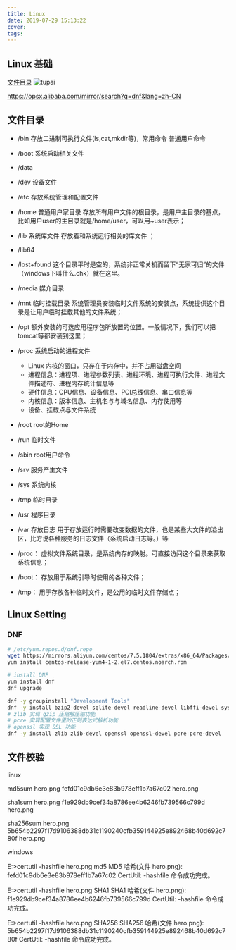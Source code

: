 ```yaml
---
title: Linux
date: 2019-07-29 15:13:22
cover:
tags:
---
```


## Linux 基础

[文件目录](#文件目录)
![tupai](/img/docusaurus.svg)


https://opsx.alibaba.com/mirror/search?q=dnf&lang=zh-CN

## 文件目录
- /bin 存放二进制可执行文件(ls,cat,mkdir等)，常用命令 普通用户命令
- /boot 系统启动相关文件
- /data
- /dev 设备文件
- /etc 存放系统管理和配置文件
- /home 普通用户家目录 存放所有用户文件的根目录，是用户主目录的基点，比如用户user的主目录就是/home/user，可以用~user表示；
- /lib 系统库文件 存放着和系统运行相关的库文件 ；
- /lib64
- /lost+found 这个目录平时是空的，系统非正常关机而留下“无家可归”的文件（windows下叫什么.chk）就在这里。
- /media 媒介目录
- /mnt 临时挂载目录 系统管理员安装临时文件系统的安装点，系统提供这个目录是让用户临时挂载其他的文件系统；
- /opt 额外安装的可选应用程序包所放置的位置。一般情况下，我们可以把tomcat等都安装到这里；
- /proc 系统启动的进程文件
  - Linux 内核的窗口，只存在于内存中，并不占用磁盘空间
  - 进程信息：进程项、进程参数列表、进程环境、进程可执行文件、进程文件描述符、进程内存统计信息等
  - 硬件信息：CPU信息、设备信息、PCI总线信息、串口信息等
  - 内核信息：版本信息、主机名与与域名信息、内存使用等
  - 设备、挂载点与文件系统
- /root root的Home
- /run 临时文件
- /sbin root用户命令
- /srv 服务产生文件
- /sys 系统内核
- /tmp 临时目录
- /usr 程序目录
- /var 存放日志 用于存放运行时需要改变数据的文件，也是某些大文件的溢出区，比方说各种服务的日志文件（系统启动日志等。）等

- /proc： 虚拟文件系统目录，是系统内存的映射。可直接访问这个目录来获取系统信息；
- /boot： 存放用于系统引导时使用的各种文件；
- /tmp： 用于存放各种临时文件，是公用的临时文件存储点；

## Linux Setting

### DNF

```sh
# /etc/yum.repos.d/dnf.repo
wget https://mirrors.aliyun.com/centos/7.5.1804/extras/x86_64/Packages/centos-release-yum4-1-2.el7.centos.noarch.rpm
yum install centos-release-yum4-1-2.el7.centos.noarch.rpm

# install DNF
yum install dnf
dnf upgrade
```

```sh
dnf -y groupinstall "Development Tools"
dnf -y install bzip2-devel sqlite-devel readline-devel libffi-devel systemtap-sdt-devel openssl-static  lzma tk-devel xz-devel  ncurses-devel gdbm-devel  gcc
# zlib 实现 gzip 压缩解压缩功能
# pcre 实现配置文件里的正则表达式解析功能
# openssl 实现 SSL 功能
dnf -y install zlib zlib-devel openssl openssl-devel pcre pcre-devel
```

## 文件校验
linux

md5sum hero.png 
fefd01c9db6e3e83b978eff1b7a67c02  hero.png
 

sha1sum hero.png 
f1e929db9cef34a8786ee4b6246fb739566c799d  hero.png
 

sha256sum hero.png 
5b654b2297f17d9106388db31c1190240cfb359144925e892468b40d692c780f  hero.png
 

 

windows

E:\>certutil -hashfile hero.png md5
MD5 哈希(文件 hero.png):
fefd01c9db6e3e83b978eff1b7a67c02
CertUtil: -hashfile 命令成功完成。
 

E:\>certutil -hashfile hero.png SHA1
SHA1 哈希(文件 hero.png):
f1e929db9cef34a8786ee4b6246fb739566c799d
CertUtil: -hashfile 命令成功完成。
 

E:\>certutil -hashfile hero.png SHA256
SHA256 哈希(文件 hero.png):
5b654b2297f17d9106388db31c1190240cfb359144925e892468b40d692c780f
CertUtil: -hashfile 命令成功完成。